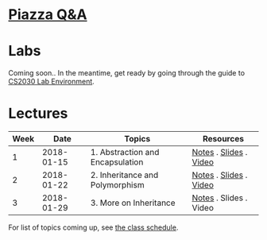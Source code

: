 # [Piazza Q&A](https://piazza.com/class/jcaaskvbs754wh)

# Labs

Coming soon.. In the meantime, get ready by going through the guide to [CS2030 Lab Environment](unix.md).

# Lectures

Week | Date       | Topics | Resources | 
  -----| ---------- | ------ | ----------|
  1    | 2018-01-15 | 1. Abstraction and Encapsulation | [Notes](lec01.md) . [Slides](https://www.comp.nus.edu.sg/~cs2030/1718-s2/cs2030-lec01.pdf) . [Video](https://vimeo.com/251766531) |
 2    | 2018-01-22 | 2. Inheritance and Polymorphism | [Notes](lec02.md) . [Slides](https://www.comp.nus.edu.sg/~cs2030/1718-s2/cs2030-lec02.pdf) . [Video](https://vimeo.com/252845876) |
 3    | 2018-01-29 | 3. More on Inheritance | [Notes](lec03.md) . Slides . Video |
  
  For list of topics coming up, see [the class schedule](schedule.md).

